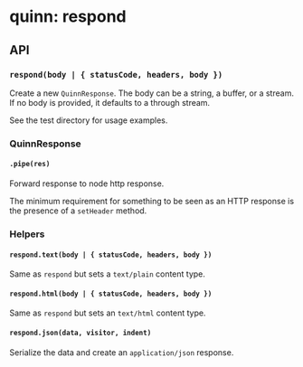 # quinn: respond

## API 

### `respond(body | { statusCode, headers, body })`

Create a new `QuinnResponse`.
The body can be a string, a buffer, or a stream.
If no body is provided, it defaults to a through stream.

See the test directory for usage examples.

### QuinnResponse

#### `.pipe(res)`

Forward response to node http response.

The minimum requirement for something to be seen as an HTTP response
is the presence of a `setHeader` method.

### Helpers

#### `respond.text(body | { statusCode, headers, body })`

Same as `respond` but sets a `text/plain` content type.

#### `respond.html(body | { statusCode, headers, body })`

Same as `respond` but sets an `text/html` content type.

#### `respond.json(data, visitor, indent)`

Serialize the data and create an `application/json` response.
